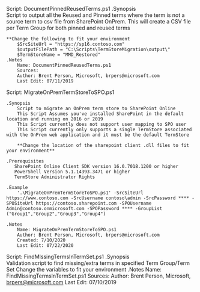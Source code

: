 Script: DocumentPinnedReusedTerms.ps1
.Synopsis        
        Script to output all the Reused and Pinned terms where the term is not a source term to csv file from SharePoint OnPrem.
	This will create a CSV file per Term Group for both pinned and reused terms

	**Change the following to fit your environment
		$SrcSiteUrl = "https://sp16.contoso.com"
		$outputFilePath = "C:\Scripts\TermStoreMigration\output\"
		$TermStoreName = "MMD_Restored"
    .Notes
        Name: DocumentPinnedReusedTerms.ps1
        Sources: 
        Author: Brent Person, Microsoft, brpers@microsoft.com
        Last Edit: 07/11/2019


Script: MigrateOnPremTermStoreToSPO.ps1

    .Synopsis        
        Script to migrate an OnPrem term store to SharePoint Online
        This Script Assumes you've installed SharePoint in the default location and running on 2016 or 2019
        This Script currently does not support user mapping to SPO user
        This Script currently only supports a single TermStore associated with the OnPrem web application and it must be the default TermStore
        
        **Change the location of the sharepoint client .dll files to fit your environment**

    .Prerequisites
       SharePoint Online Client SDK version 16.0.7018.1200 or higher
       PowerShell Version 5.1.14393.3471 or higher
       TermStore Administrator Rights
    
    .Example
        '.\MigrateOnPremTermStoreToSPO.ps1' -SrcSiteUrl https://www.contoso.com -SrcUsername contoso\admin -SrcPassword **** -SPOSiteUrl https://contoso.sharepoint.com -SPOUsername Admin@contoso.onmicrosoft.com -SPOPassword **** -GroupList ("Group1","Group2","Group3","Group4")
    
    .Notes
        Name: MigrateOnPremTermStoreToSPO.ps1
        Author: Brent Person, Microsoft, brpers@microsoft.com
        Created: 7/10/2020
        Last Edit: 07/22/2020


Script: FindMIssingTermsInTermSet.ps1
.Synopsis        
        Validation script to find missing/extra terms in specified Term Group/Term Set
        Change the variables to fit your environment
    .Notes
        Name: FindMissingTermsInTermSet.ps1
        Sources: 
        Author: Brent Person, Microsoft, brpers@microsoft.com
        Last Edit: 07/10/2019
